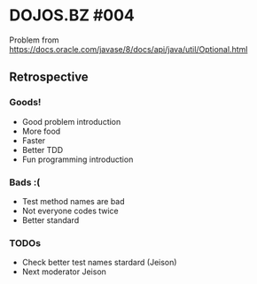 DOJOS.BZ #004
=============

Problem from https://docs.oracle.com/javase/8/docs/api/java/util/Optional.html

Retrospective
-------------

### Goods!
* Good problem introduction
* More food
* Faster
* Better TDD
* Fun programming introduction

### Bads :(
* Test method names are bad
* Not everyone codes twice
* Better standard

### TODOs
* Check better test names stardard (Jeison)
* Next moderator Jeison
